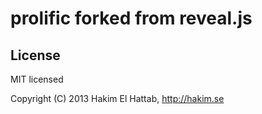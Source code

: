 # prolific forked from reveal.js 
## License

MIT licensed

Copyright (C) 2013 Hakim El Hattab, http://hakim.se
